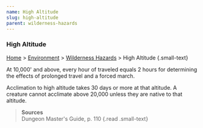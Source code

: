 ```yaml
---
name: High Altitude
slug: high-altitude
parent: wilderness-hazards
---
```

### High Altitude
[Home](dm-operations-center) > [Environment](environment) > [Wilderness Hazards](wilderness-hazards) > High Altitude {.small-text}

At 10,000' and above, every hour of traveled equals 2 hours for determining the effects of prolonged travel and a forced march.

Acclimation to high altitude takes 30 days or more at that altitude. A creature cannot acclimate above 20,000 unless they are native to that altitude.

> **Sources** <br/>
> Dungeon Master's Guide, p. 110
{.read .small-text}
